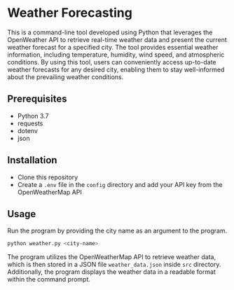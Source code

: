 # Weather Forecasting


This is a command-line tool developed using Python that leverages the OpenWeather API to retrieve real-time weather data and present the current weather forecast for a specified city. The tool provides essential weather information, including temperature, humidity, wind speed, and atmospheric conditions. By using this tool, users can conveniently access up-to-date weather forecasts for any desired city, enabling them to stay well-informed about the prevailing weather conditions.

## Prerequisites

- Python 3.7
- requests
- dotenv
- json

## Installation

- Clone this repository
- Create a `.env` file in the `config` directory and add your API key from the OpenWeatherMap API

## Usage

Run the program by providing the city name as an argument to the program.

```bash
python weather.py <city-name>
```

<!-- If the city name is more than one word, provide the number of words in the city name as an argument.

```bash
python weather.py <number-of-words> <city-name>
``` -->

The program utilizes the OpenWeatherMap API to retrieve weather data, which is then stored in a JSON file `weather_data.json` inside `src` directory. Additionally, the program displays the weather data in a readable format within the command prompt.
